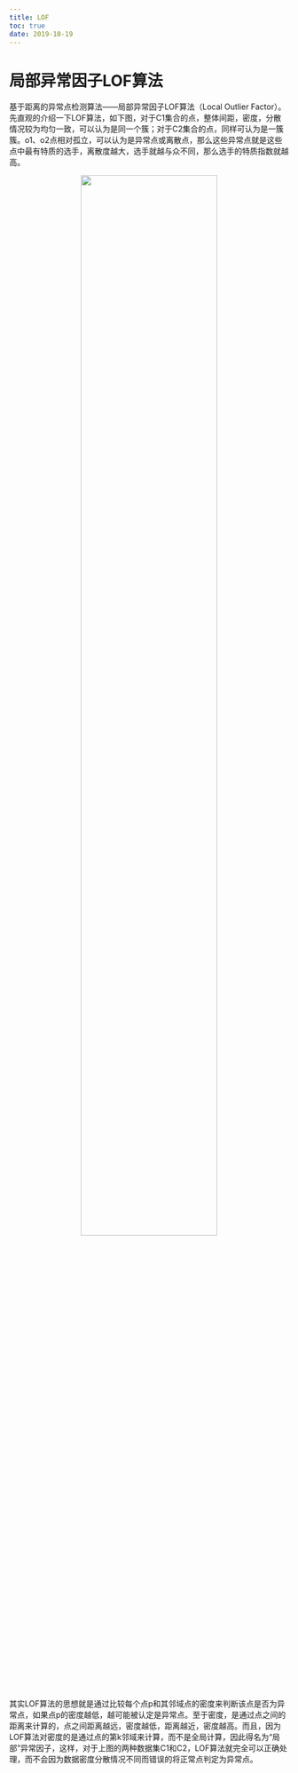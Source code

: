 ```yaml
---
title: LOF
toc: true
date: 2019-10-19
---
```

# 局部异常因子LOF算法


基于距离的异常点检测算法——局部异常因子LOF算法（Local Outlier Factor）。先直观的介绍一下LOF算法，如下图，对于C1集合的点，整体间距，密度，分散情况较为均匀一致，可以认为是同一个簇；对于C2集合的点，同样可认为是一簇簇。o1、o2点相对孤立，可以认为是异常点或离散点，那么这些异常点就是这些点中最有特质的选手，离散度越大，选手就越与众不同，那么选手的特质指数就越高。

<p align="center">
    <img width="70%" height="70%" src="http://images.iterate.site/blog/image/20191019/ghAzIvY4onfn.jpg?imageslim">
</p>

其实LOF算法的思想就是通过比较每个点p和其邻域点的密度来判断该点是否为异常点，如果点p的密度越低，越可能被认定是异常点。至于密度，是通过点之间的距离来计算的，点之间距离越远，密度越低，距离越近，密度越高。而且，因为LOF算法对密度的是通过点的第k邻域来计算，而不是全局计算，因此得名为“局部”异常因子，这样，对于上图的两种数据集C1和C2，LOF算法就完全可以正确处理，而不会因为数据密度分散情况不同而错误的将正常点判定为异常点。
